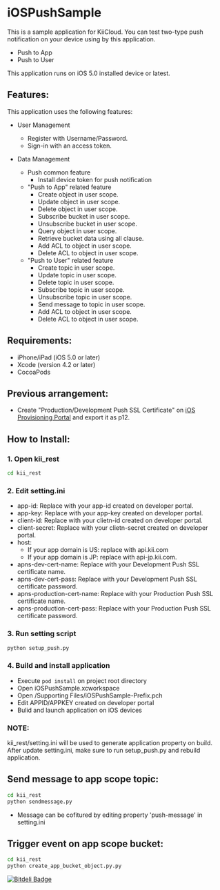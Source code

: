 # iOSPushSample

This is a sample application for KiiCloud. You can test two-type push notification on your device using by this application.

* Push to App
* Push to User

This application runs on iOS 5.0 installed device or latest.

## Features:

This application uses the following features:

* User Management
  * Register with Username/Password.
  * Sign-in with an access token.

* Data Management
  * Push common feature
     * Install device token for push notification
  * "Push to App" related feature
     * Create object in user scope.
     * Update object in user scope.
     * Delete object in user scope.
     * Subscribe bucket in user scope.
     * Unsubscribe bucket in user scope.
     * Query object in user scope.
     * Retrieve bucket data using all clause.
     * Add ACL to object in user scope.
     * Delete ACL to object in user scope.
  * "Push to User" related feature
     * Create topic in user scope.
     * Update topic in user scope.
     * Delete topic in user scope.
     * Subscribe topic in user scope.
     * Unsubscribe topic in user scope.
     * Send message to topic in user scope.
     * Add ACL to object in user scope.
     * Delete ACL to object in user scope.

## Requirements:

* iPhone/iPad (iOS 5.0 or later)
* Xcode (version 4.2 or later)
* CocoaPods

## Previous arrangement:

* Create "Production/Development Push SSL Certificate" on [iOS Provisioning Portal](https://developer.apple.com/ios/manage/overview/index.action) and export it as p12.

## How to Install:

### 1. Open kii_rest

```bash
cd kii_rest
```

### 2. Edit setting.ini

  * app-id: Replace with your app-id created on developer portal.
  * app-key: Replace with your app-key created on developer portal.
  * client-id: Replace with your clietn-id created on developer portal.
  * client-secret: Replace with your clietn-secret created on developer portal.
  * host:
      * If your app domain is US: replace with api.kii.com
      * If your app domain is JP: replace with api-jp.kii.com.
  * apns-dev-cert-name: Replace with your Development Push SSL certificate name.
  * apns-dev-cert-pass: Replace with your Development Push SSL certificate password.
  * apns-production-cert-name: Replace with your Production Push SSL certificate name.
  * apns-production-cert-pass: Replace with your Production Push SSL certificate password.

### 3. Run setting script

```bash
python setup_push.py
```

### 4. Build and install application

* Execute `pod install` on project root directory
* Open iOSPushSample.xcworkspace
* Open /Supporting Files/iOSPushSample-Prefix.pch
* Edit APPID/APPKEY created on developer portal
* Bulid and launch application on iOS devices

### NOTE:

kii_rest/setting.ini will be used to generate application property on build. After update setting.ini, make sure to run setup_push.py and rebuild application.

## Send message to app scope topic:

```bash
cd kii_rest
python sendmessage.py
```

* Message can be cofitured by editing property 'push-message' in setting.ini

## Trigger event on app scope bucket:

```bash
cd kii_rest
python create_app_bucket_object.py.py
```

[![Bitdeli Badge](https://d2weczhvl823v0.cloudfront.net/KiiPlatform/iospushsample/trend.png)](https://bitdeli.com/free "Bitdeli Badge")


